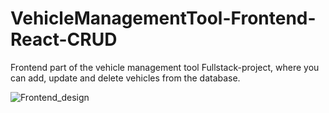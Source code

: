 # VehicleManagementTool-Frontend-React-CRUD
 
Frontend part of the vehicle management tool Fullstack-project, where you can add, update and delete vehicles from the database.

![Frontend_design](https://github.com/kaiboy24/VehicleManagementTool-Frontend-React-CRUD/assets/105886196/2964c1f8-84b8-4e02-ae7c-2e8e7f608b54)
